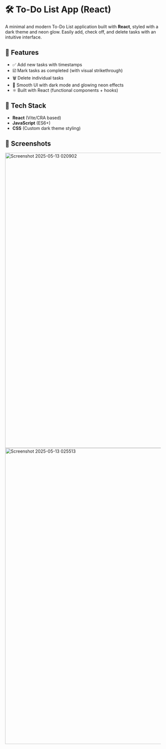 # 🛠️ To-Do List App (React)

A minimal and modern To-Do List application built with **React**, styled with a dark theme and neon glow. Easily add, check off, and delete tasks with an intuitive interface.

## 🌟 Features

- ✅ Add new tasks with timestamps
- ☑️ Mark tasks as completed (with visual strikethrough)
- 🗑️ Delete individual tasks
- 💅 Smooth UI with dark mode and glowing neon effects
- ⚛️ Built with React (functional components + hooks)

## 🧰 Tech Stack

- **React** (Vite/CRA based)
- **JavaScript** (ES6+)
- **CSS** (Custom dark theme styling)

## 📸 Screenshots
<img width="956" alt="Screenshot 2025-05-13 020902" src="https://github.com/user-attachments/assets/1e47f81e-49ef-432f-bc2a-ad63c731bd56" />
<img width="959" alt="Screenshot 2025-05-13 025513" src="https://github.com/user-attachments/assets/e010fd51-e7be-4ee7-b191-9ced1196b646" />


